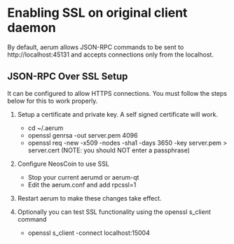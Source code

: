 Enabling SSL on original client daemon
======================================
By default, aerum allows JSON-RPC commands to be sent to http://localhost:45131
and accepts connections only from the localhost.

JSON-RPC Over SSL Setup
-----------------------
It can be configured to allow HTTPS connections.  You must follow the steps below
for this to work properly.

1. Setup a certificate and private key.  A self signed certificate will work.
    * cd ~/.aerum
    * openssl genrsa -out server.pem 4096
    * openssl req -new -x509 -nodes -sha1 -days 3650 -key server.pem > server.cert
    (NOTE: you should NOT enter a passphrase)

2. Configure NeosCoin to use SSL
    * Stop your current aerumd or aerum-qt
    * Edit the aerum.conf and add
      rpcssl=1

3. Restart aerum to make these changes take effect.

4. Optionally you can test SSL functionality using the openssl s_client command
    * openssl s_client -connect localhost:15004
